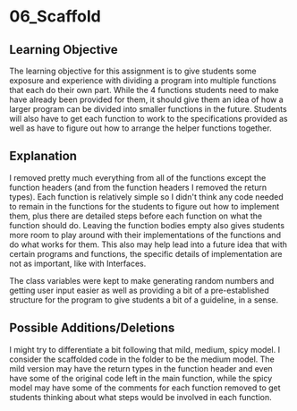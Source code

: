 # 06_Scaffold

## Learning Objective
The learning objective for this assignment is to give students some exposure and experience with dividing a program into multiple functions that each do their own part. While the 4 functions students need to make have already been provided for them, it should give them an idea of how a larger program can be divided into smaller functions in the future. Students will also have to get each function to work to the specifications provided as well as have to figure out how to arrange the helper functions together.

## Explanation

I removed pretty much everything from all of the functions except the function headers (and from the function headers I removed the return types). Each function is relatively simple so I didn't think any code needed to remain in the functions for the students to figure out how to implement them, plus there are detailed steps before each function on what the function should do. Leaving the function bodies empty also gives students more room to play around with their implementations of the functions and do what works for them. This also may help lead into a future idea that with certain programs and functions, the specific details of implementation are not as important, like with Interfaces.

The class variables were kept to make generating random numbers and getting user input easier as well as providing a bit of a pre-established structure for the program to give students a bit of a guideline, in a sense.

## Possible Additions/Deletions
I might try to differentiate a bit following that mild, medium, spicy model. I consider the scaffolded code in the folder to be the medium model. The mild version may have the return types in the function header and even have some of the original code left in the main function, while the spicy model may have some of the comments for each function removed to get students thinking about what steps would be involved in each function.
